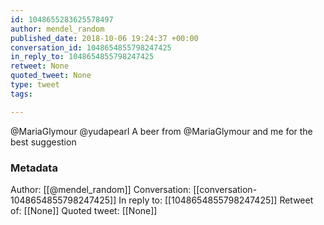 ```yaml
---
id: 1048655283625578497
author: mendel_random
published_date: 2018-10-06 19:24:37 +00:00
conversation_id: 1048654855798247425
in_reply_to: 1048654855798247425
retweet: None
quoted_tweet: None
type: tweet
tags:

---
```


@MariaGlymour @yudapearl A beer from @MariaGlymour and me for the best suggestion

### Metadata

Author: [[@mendel_random]]
Conversation: [[conversation-1048654855798247425]]
In reply to: [[1048654855798247425]]
Retweet of: [[None]]
Quoted tweet: [[None]]
